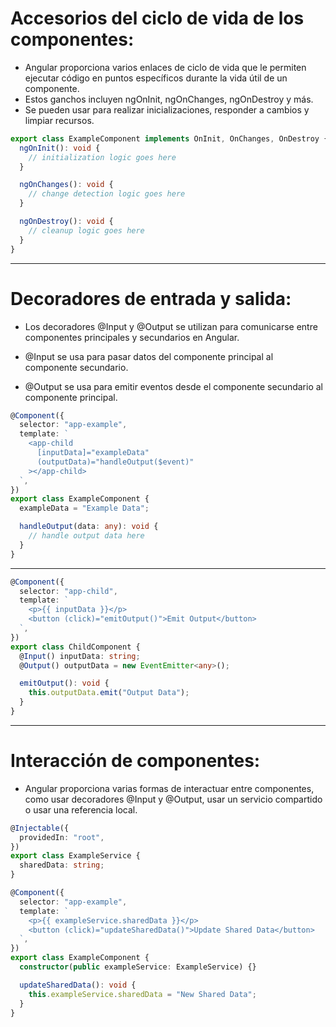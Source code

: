 # **Accesorios del ciclo de vida de los componentes:**

- Angular proporciona varios enlaces de ciclo de vida que le permiten ejecutar código en puntos específicos durante la vida útil de un componente.
- Estos ganchos incluyen ngOnInit, ngOnChanges, ngOnDestroy y más.
- Se pueden usar para realizar inicializaciones, responder a cambios y limpiar recursos.

```typescript
export class ExampleComponent implements OnInit, OnChanges, OnDestroy {
  ngOnInit(): void {
    // initialization logic goes here
  }

  ngOnChanges(): void {
    // change detection logic goes here
  }

  ngOnDestroy(): void {
    // cleanup logic goes here
  }
}
```

---

# **Decoradores de entrada y salida:**

- Los decoradores @Input y @Output se utilizan para comunicarse entre componentes principales y secundarios en Angular.

- @Input se usa para pasar datos del componente principal al componente secundario.

- @Output se usa para emitir eventos desde el componente secundario al componente principal.

```typescript
@Component({
  selector: "app-example",
  template: `
    <app-child
      [inputData]="exampleData"
      (outputData)="handleOutput($event)"
    ></app-child>
  `,
})
export class ExampleComponent {
  exampleData = "Example Data";

  handleOutput(data: any): void {
    // handle output data here
  }
}
```

---

```typescript
@Component({
  selector: "app-child",
  template: `
    <p>{{ inputData }}</p>
    <button (click)="emitOutput()">Emit Output</button>
  `,
})
export class ChildComponent {
  @Input() inputData: string;
  @Output() outputData = new EventEmitter<any>();

  emitOutput(): void {
    this.outputData.emit("Output Data");
  }
}
```

---

# **Interacción de componentes:**

- Angular proporciona varias formas de interactuar entre componentes, como usar decoradores @Input y @Output, usar un servicio compartido o usar una referencia local.

```typescript
@Injectable({
  providedIn: "root",
})
export class ExampleService {
  sharedData: string;
}

@Component({
  selector: "app-example",
  template: `
    <p>{{ exampleService.sharedData }}</p>
    <button (click)="updateSharedData()">Update Shared Data</button>
  `,
})
export class ExampleComponent {
  constructor(public exampleService: ExampleService) {}

  updateSharedData(): void {
    this.exampleService.sharedData = "New Shared Data";
  }
}
```
